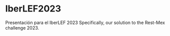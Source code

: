 # IberLEF2023
Presentación para el IberLEF 2023
Specifically, our solution to the Rest-Mex challenge 2023. 
